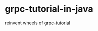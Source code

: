 # grpc-tutorial-in-java

reinvent wheels of [grpc-tutorial](https://github.com/ymmt2005/grpc-tutorial)
